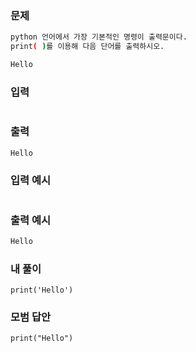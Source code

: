 ### 문제 
```sh
python 언어에서 가장 기본적인 명령이 출력문이다.
print( )를 이용해 다음 단어를 출력하시오.

Hello
```

### 입력
```sh

```

### 출력 
```sh
Hello
```

### 입력 예시
```sh

```

### 출력 예시
```sh
Hello
```

### 내 풀이
~~~
print('Hello')
~~~


### 모범 답안
~~~
print("Hello")
~~~
